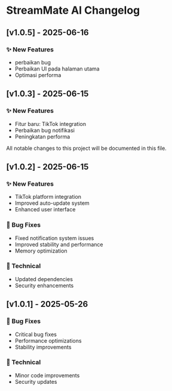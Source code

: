 # StreamMate AI Changelog

## [v1.0.5] - 2025-06-16

### ✨ New Features
- perbaikan bug
- Perbaikan UI pada halaman utama
- Optimasi performa

## [v1.0.3] - 2025-06-15

### ✨ New Features
- Fitur baru: TikTok integration
- Perbaikan bug notifikasi
- Peningkatan performa

All notable changes to this project will be documented in this file.

## [v1.0.2] - 2025-06-15

### ✨ New Features
- TikTok platform integration
- Improved auto-update system
- Enhanced user interface

### 🐛 Bug Fixes
- Fixed notification system issues
- Improved stability and performance
- Memory optimization

### 🔧 Technical
- Updated dependencies
- Security enhancements

## [v1.0.1] - 2025-05-26

### 🐛 Bug Fixes
- Critical bug fixes
- Performance optimizations
- Stability improvements

### 🔧 Technical
- Minor code improvements
- Security updates

